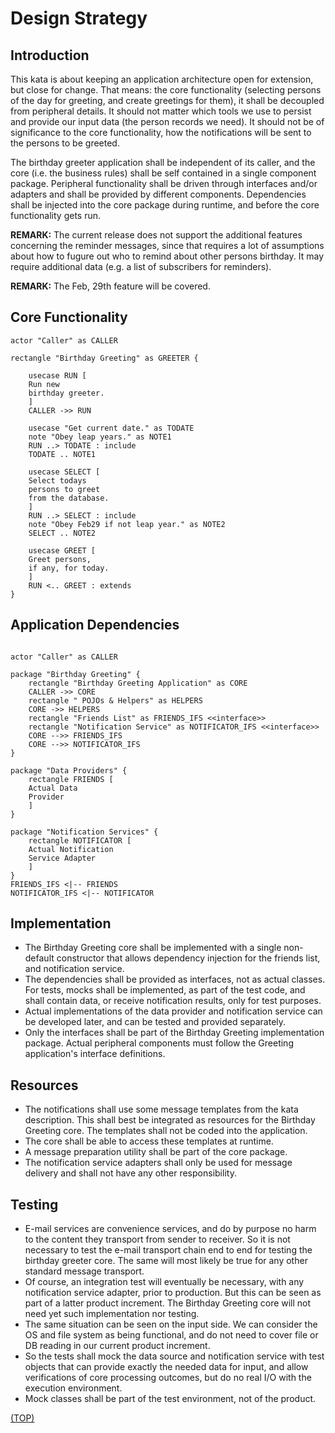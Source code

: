 # Design Strategy

## Introduction

This kata is about keeping an application architecture open
for extension, but close for change. That means: the core
functionality (selecting persons of the day for greeting, and
create greetings for them), it shall be decoupled from
peripheral details. It should not matter which tools we use
to persist and provide our input
data (the person records we need). It should not be of significance
to the core functionality, how the notifications will be sent to
the persons to be greeted.

The birthday greeter application shall be independent of
its caller, and the core (i.e. the business rules) shall be
self contained in a single component package. Peripheral
functionality shall be driven through interfaces and/or adapters
and shall be provided by different components.
Dependencies shall be injected into the core package
during runtime, and before the core functionality gets run.

**REMARK:** The current release does not support the additional
features concerning the reminder messages, since that requires
a lot of assumptions about how to fugure out who to remind
about other persons birthday. It may require additional data
(e.g. a list of subscribers for reminders).

**REMARK:** The Feb, 29th feature will be covered.

## Core Functionality

```plantuml
actor "Caller" as CALLER

rectangle "Birthday Greeting" as GREETER {

    usecase RUN [
    Run new 
    birthday greeter.
    ]
    CALLER ->> RUN
    
    usecase "Get current date." as TODATE
    note "Obey leap years." as NOTE1
    RUN ..> TODATE : include
    TODATE .. NOTE1
    
    usecase SELECT [
    Select todays
    persons to greet
    from the database.
    ]
    RUN ..> SELECT : include
    note "Obey Feb29 if not leap year." as NOTE2
    SELECT .. NOTE2

    usecase GREET [
    Greet persons,
    if any, for today.
    ]
    RUN <.. GREET : extends
}
```

## Application Dependencies
```plantuml

actor "Caller" as CALLER

package "Birthday Greeting" {
    rectangle "Birthday Greeting Application" as CORE
    CALLER ->> CORE
    rectangle " POJOs & Helpers" as HELPERS
    CORE ->> HELPERS
    rectangle "Friends List" as FRIENDS_IFS <<interface>>
    rectangle "Notification Service" as NOTIFICATOR_IFS <<interface>>
    CORE -->> FRIENDS_IFS
    CORE -->> NOTIFICATOR_IFS
}

package "Data Providers" {
    rectangle FRIENDS [
    Actual Data
    Provider
    ]
}

package "Notification Services" {
    rectangle NOTIFICATOR [
    Actual Notification
    Service Adapter
    ]
}
FRIENDS_IFS <|-- FRIENDS
NOTIFICATOR_IFS <|-- NOTIFICATOR
```

## Implementation

* The Birthday Greeting core shall be implemented with a
single non-default constructor that allows dependency
injection for the friends list, and notification service.
* The dependencies shall be provided as interfaces, not as
actual classes. For tests, mocks shall be implemented, as
part of the test code, and shall contain data, or receive
notification results, only for test purposes.
* Actual implementations of the data provider and
notification service can be developed later, and can be
tested and provided separately.
* Only the interfaces shall be part of the Birthday Greeting
implementation package. Actual peripheral components must
follow the Greeting application's interface definitions.

## Resources

- The notifications shall use some message templates
from the kata description. This shall best be integrated as
resources for the Birthday Greeting core. The templates
shall not be coded into the application.
- The core shall be able to access these templates at
runtime.
- A message preparation utility shall be part of the core
package.
- The notification service adapters shall only be used for
message delivery and shall not have any other responsibility.

## Testing

- E-mail services are convenience services, and do by purpose
no harm to the content they transport from sender to receiver.
So it is not necessary to test the e-mail transport chain end
to end for testing the birthday greeter core.
The same will most likely be true for any other standard
message transport.
- Of course, an integration test will eventually be necessary,
with any notification service adapter, prior to production.
But this can be seen as part of a latter product increment.
The Birthday Greeting core will not need yet such implementation
nor testing.
- The same situation can be seen on the input side.
We can consider the OS and file system as being functional,
and do not need to cover file or DB reading in our current
product increment.
- So the tests shall mock the data source and notification service
with test objects that can provide exactly the needed data for
input, and allow verifications of core processing outcomes,
but do no real I/O with the execution environment.
- Mock classes shall be part of the test environment,
not of the product.

[(TOP)](#design-strategy)